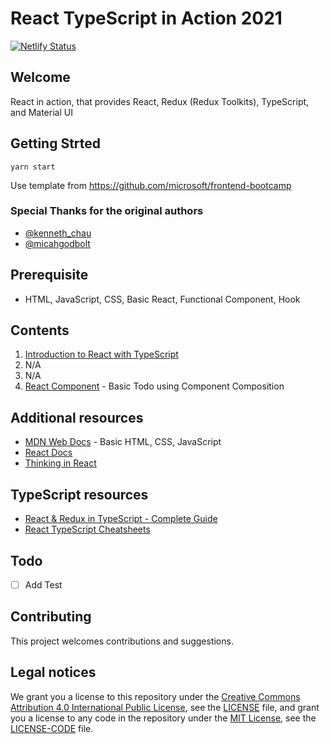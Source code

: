 # React TypeScript in Action 2021

[![Netlify Status](https://api.netlify.com/api/v1/badges/7ca8286b-aa8b-4d39-b903-7988ebe7c77c/deploy-status)](https://app.netlify.com/sites/react-typescript-guidebook/deploys)

## Welcome

React in action, that provides React, Redux (Redux Toolkits), TypeScript, and Material UI

## Getting Strted

```
yarn start
```

Use template from https://github.com/microsoft/frontend-bootcamp

### Special Thanks for the original authors
- [@kenneth_chau](https://twitter.com/kenneth_chau)
- [@micahgodbolt](https://twitter.com/micahgodbolt)

## Prerequisite
- HTML, JavaScript, CSS, Basic React, Functional Component, Hook

## Contents
1. [Introduction to React with TypeScript](action-01)
2. N/A
3. N/A
4. [React Component](action-04) - Basic Todo using Component Composition

## Additional resources

- [MDN Web Docs](https://developer.mozilla.org/en-US/) - Basic HTML, CSS, JavaScript
- [React Docs](https://reactjs.org/docs/getting-started.html)
- [Thinking in React](https://reactjs.org/docs/thinking-in-react.html)

## TypeScript resources

- [React & Redux in TypeScript - Complete Guide](https://github.com/piotrwitek/react-redux-typescript-guide)
- [React TypeScript Cheatsheets](https://react-typescript-cheatsheet.netlify.app/)

## Todo
- [ ] Add Test

## Contributing

This project welcomes contributions and suggestions. 

## Legal notices

We grant you a license to this repository under the [Creative Commons Attribution 4.0 International Public License](https://creativecommons.org/licenses/by/4.0/legalcode),
see the [LICENSE](LICENSE) file, and grant you a license to any code in the repository under the [MIT License](https://opensource.org/licenses/MIT), see the
[LICENSE-CODE](LICENSE-CODE) file.